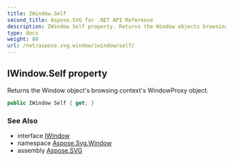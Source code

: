 ```yaml
---
title: IWindow.Self
second_title: Aspose.SVG for .NET API Reference
description: IWindow Self property. Returns the Window objects browsing contexts WindowProxy object
type: docs
weight: 80
url: /net/aspose.svg.window/iwindow/self/
---
```

## IWindow.Self property

Returns the Window object's browsing context's WindowProxy object.

```csharp
public IWindow Self { get; }
```

### See Also

* interface [IWindow](../)
* namespace [Aspose.Svg.Window](../../../aspose.svg.window/)
* assembly [Aspose.SVG](../../../)
